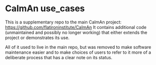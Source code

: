 CaImAn use_cases
======
This is a supplementary repo to the main CaImAn project: https://github.com/flatironinstitute/CaImAn
It contains additional code (unmaintained and possibly no longer working) that either
extends the project or demonstrates its use.

All of it used to live in the main repo, but was removed to make software maintenance easier and
to make choices of users to refer to it more of a deliberate process that has a clear note on its
status.



